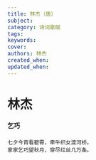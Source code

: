 ```yaml
---
title: 林杰（唐）
subject: 
category: 诗词歌赋
tags: 
keywords: 
cover: 
authors: 林杰
created_when: 
updated_when: 
---
```


# 林杰

#### 乞巧

```
七夕今宵看碧霄，牵牛织女渡河桥。
家家乞巧望秋月，穿尽红丝几万条。
```
